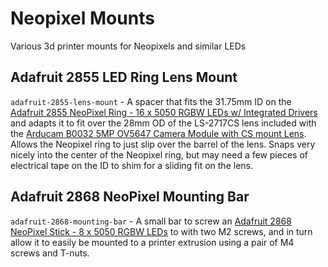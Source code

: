 # Neopixel Mounts

Various 3d printer mounts for Neopixels and similar LEDs

## Adafruit 2855 LED Ring Lens Mount

`adafruit-2855-lens-mount` - A spacer that fits the 31.75mm ID on the [Adafruit 2855 NeoPixel Ring - 16 x 5050 RGBW LEDs w/ Integrated Drivers](https://www.adafruit.com/product/2855) and adapts it to fit over the 28mm OD of the LS-2717CS lens included with the [Arducam B0032 5MP OV5647 Camera Module with CS mount Lens](https://www.arducam.com/product/arducam-5mp-cs-mount-camera-module-raspbery-pi/). Allows the Neopixel ring to just slip over the barrel of the lens. Snaps very nicely into the center of the Neopixel ring, but may need a few pieces of electrical tape on the ID to shim for a sliding fit on the lens.

## Adafruit 2868 NeoPixel Mounting Bar

`adafruit-2868-mounting-bar` - A small bar to screw an [Adafruit 2868 NeoPixel Stick - 8 x 5050 RGBW LEDs](https://www.adafruit.com/product/2868#technical-details) to with two M2 screws, and in turn allow it to easily be mounted to a printer extrusion using a pair of M4 screws and T-nuts.
